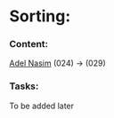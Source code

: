 # Sorting:
### Content:
[Adel Nasim](https://www.youtube.com/playlist?list=PLCInYL3l2AajqOUW_2SwjWeMwf4vL4RSp) (024) → (029)
### Tasks:
To be added later
